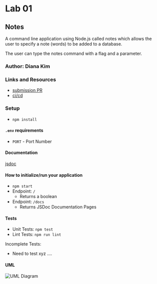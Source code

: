 # Lab 01

## Notes
A command line application using Node.js called notes which allows the user to specify a note (words) to be added to a database.

The user can type the notes command with a flag and a parameter. 

### Author: Diana Kim

### Links and Resources

- [submission PR](https://github.com/dianakim-401n16/lab-01-notes/pull/1)
- [ci/cd](https://github.com/dianakim-401n16/lab-01-deployment/actions)

### Setup
* `npm install`

#### `.env` requirements
* `PORT` - Port Number

#### Documentation
[jsdoc](https://dk-lab-01-deployment.herokuapp.com/docs/)

#### How to initialize/run your application

* `npm start`
* Endpoint: `/`
  * Returns a boolean
* Endpoint: `/docs`
  * Returns JSDoc Documentation Pages

#### Tests

* Unit Tests: `npm test`
* Lint Tests: `npm run lint`

Incomplete Tests: 
- Need to test xyz ....

#### UML
![UML Diagram](uml.png)